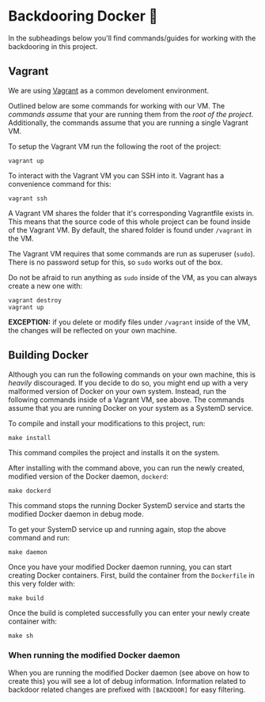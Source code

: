 # Backdooring Docker 🚪

In the subheadings below you'll find commands/guides for working with the backdooring in this project.

## Vagrant

We are using [Vagrant](https://www.vagrantup.com/) as a common develoment environment.

Outlined below are some commands for working with our VM.
The _commands assume_ that your are running them from the _root of the project_.
Additionally, the commands assume that you are running a single Vagrant VM.

To setup the Vagrant VM run the following the root of the project:

	vagrant up

To interact with the Vagrant VM you can SSH into it.
Vagrant has a convenience command for this:

	vagrant ssh

A Vagrant VM shares the folder that it's corresponding Vagrantfile exists in.
This means that the source code of this whole project can be found inside of the Vagrant VM.
By default, the shared folder is found under `/vagrant` in the VM.

The Vagrant VM requires that some commands are run as superuser (`sudo`).
There is no password setup for this, so `sudo` works out of the box.

Do not be afraid to run anything as `sudo` inside of the VM, as you can always create a new one with:

	vagrant destroy
	vagrant up

**EXCEPTION:** if you delete or modify files under `/vagrant` inside of the VM, the changes will be reflected on your own machine.

## Building Docker

Although you can run the following commands on your own machine, this is _heavily_ discouraged.
If you decide to do so, you might end up with a very malformed version of Docker on your own system.
Instead, run the following commands inside of a Vagrant VM, see above.
The commands assume that you are running Docker on your system as a SystemD service.

To compile and install your modifications to this project, run:

	make install

This command compiles the project and installs it on the system.

After installing with the command above, you can run the newly created, modified version of the Docker daemon, `dockerd`:

	make dockerd

This command stops the running Docker SystemD service and starts the modified Docker daemon in debug mode.

To get your SystemD service up and running again, stop the above command and run:

	make daemon

Once you have your modified Docker daemon running, you can start creating Docker containers.
First, build the container from the `Dockerfile` in this very folder with:

	make build

Once the build is completed successfully you can enter your newly create container with:

	make sh

### When running the modified Docker daemon

When you are running the modified Docker daemon (see above on how to create this) you will see a lot of debug information.
Information related to backdoor related changes are prefixed with `[BACKDOOR]` for easy filtering.
